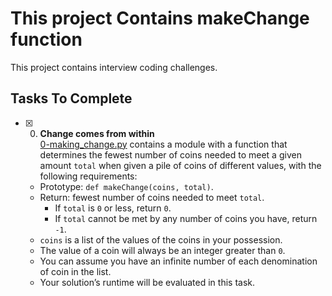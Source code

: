 # This project Contains makeChange function

This project contains interview coding challenges.

## Tasks To Complete

- [x] 0. **Change comes from within**<br/>[0-making_change.py](0-making_change.py) contains a module with a function that determines the fewest number of coins needed to meet a given amount `total` when given a pile of coins of different values, with the following requirements:
  - Prototype: `def makeChange(coins, total)`.
  - Return: fewest number of coins needed to meet `total`.
    - If `total` is `0` or less, return `0`.
    - If `total` cannot be met by any number of coins you have, return `-1`.
  - `coins` is a list of the values of the coins in your possession.
  - The value of a coin will always be an integer greater than `0`.
  - You can assume you have an infinite number of each denomination of coin in the list.
  - Your solution’s runtime will be evaluated in this task.
